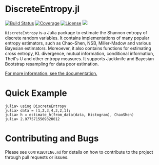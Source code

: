 # DiscreteEntropy.jl

[![Build Status](https://github.com/kellino/DiscreteEntropy.jl/actions/workflows/CI.yml/badge.svg?branch=main)](https://github.com/kellino/DiscreteEntropy.jl/actions/workflows/CI.yml?query=branch%3Amain)
[![Coverage](https://codecov.io/gh/kellino/DiscreteEntropy.jl/branch/main/graph/badge.svg)](https://codecov.io/gh/kellino/DiscreteEntropy.jl)
[![License](https://img.shields.io/badge/license-MIT-green.svg)](https://github.com/kellino/DiscreteEntropy.jl/blob/main/LICENSE)
[![](https://img.shields.io/badge/docs-dev-blue.svg)](https://kellino.github.io/DiscreteEntropy.jl/dev)

`DiscreteEntropy` is a Julia package to estimate the Shannon entropy of discrete random variables. It contains implementations of
many popular entropy estimators, such as Chao-Shen, NSB, Miller-Madow and various Bayesian estimators. Moreoever, it also contains functions
for estimating cross entropy, KL divergence, mutual information, conditional information, Theil's U and other entropy measures.
It supports Jackknife and Bayesian Bootstrap resampling for data poor estimation.

[For more information, see the documentation.](https://kellino.github.io/DiscreteEntropy.jl/dev/)

# Quick Example

```
julia> using DiscreteEntropy
julia> data = [1,2,3,4,3,2,1];
julia> h = estimate_h(from_data(data, Histogram), ChaoShen)
julia> 2.0775715569320012
```

# Contributing and Bugs

Please see `CONTRIBUTING.md` for details on how to contribute to the project through pull requests or issues.
